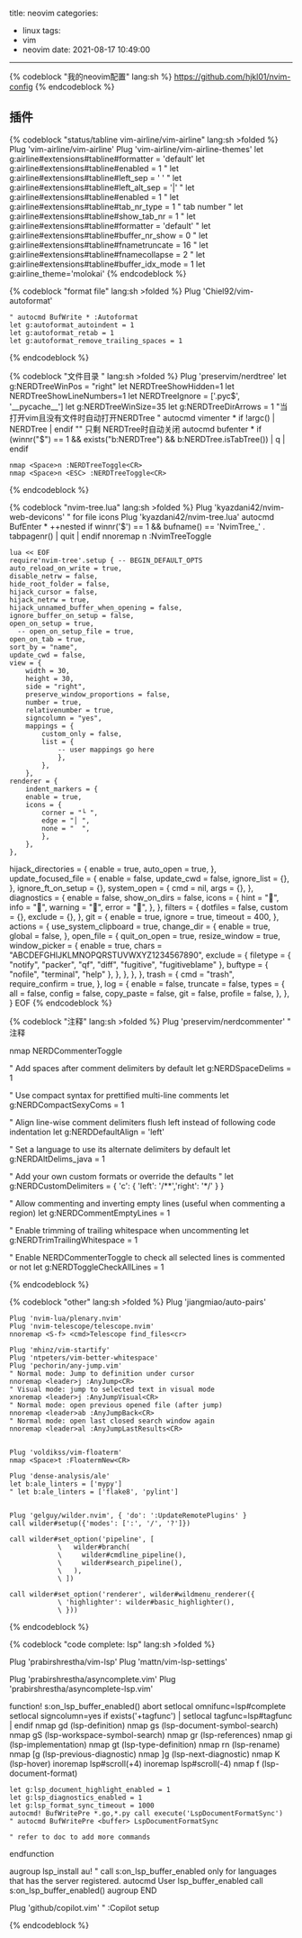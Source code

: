 title: neovim
categories:
  - linux
tags:
  - vim
  - neovim
date: 2021-08-17 10:49:00
---
{% codeblock "我的neovim配置" lang:sh %}
https://github.com/hjkl01/nvim-config
{% endcodeblock %}

## 插件

{% codeblock "status/tabline vim-airline/vim-airline" lang:sh >folded %}
    Plug 'vim-airline/vim-airline'
    Plug 'vim-airline/vim-airline-themes'
    let g:airline#extensions#tabline#formatter = 'default'
    let g:airline#extensions#tabline#enabled = 1
    " let g:airline#extensions#tabline#left_sep = ' '
    " let g:airline#extensions#tabline#left_alt_sep = '|'
    " let g:airline#extensions#tabline#enabled = 1
    " let g:airline#extensions#tabline#tab_nr_type = 1 " tab number
    " let g:airline#extensions#tabline#show_tab_nr = 1
    " let g:airline#extensions#tabline#formatter = 'default'
    " let g:airline#extensions#tabline#buffer_nr_show = 0
    " let g:airline#extensions#tabline#fnametruncate = 16
    " let g:airline#extensions#tabline#fnamecollapse = 2
    " let g:airline#extensions#tabline#buffer_idx_mode = 1
    let g:airline_theme='molokai'
{% endcodeblock %}

{% codeblock "format file" lang:sh >folded %}
    Plug 'Chiel92/vim-autoformat'
    
    " autocmd BufWrite * :Autoformat
    let g:autoformat_autoindent = 1
    let g:autoformat_retab = 1
    let g:autoformat_remove_trailing_spaces = 1
{% endcodeblock %}


{% codeblock "文件目录 " lang:sh >folded %}    Plug 'preservim/nerdtree'
    let g:NERDTreeWinPos = "right"
    let NERDTreeShowHidden=1
    let NERDTreeShowLineNumbers=1
    let NERDTreeIgnore = ['\.pyc$', '__pycache__']
    let g:NERDTreeWinSize=35
    let g:NERDTreeDirArrows = 1
    "当打开vim且没有文件时自动打开NERDTree
    " autocmd vimenter * if !argc() | NERDTree | endif
    "" 只剩 NERDTree时自动关闭
    autocmd bufenter * if (winnr("$") == 1 && exists("b:NERDTree") && b:NERDTree.isTabTree()) | q | endif

    nmap <Space>n :NERDTreeToggle<CR>
    nmap <Space>n <ESC> :NERDTreeToggle<CR>
{% endcodeblock %}

{% codeblock "nvim-tree.lua" lang:sh >folded %}
Plug 'kyazdani42/nvim-web-devicons' " for file icons
Plug 'kyazdani42/nvim-tree.lua'
autocmd BufEnter * ++nested if winnr('$') == 1 && bufname() == 'NvimTree_' . tabpagenr() | quit | endif
    nnoremap <Space>n :NvimTreeToggle<CR>

    lua << EOF
    require'nvim-tree'.setup { -- BEGIN_DEFAULT_OPTS
    auto_reload_on_write = true,
    disable_netrw = false,
    hide_root_folder = false,
    hijack_cursor = false,
    hijack_netrw = true,
    hijack_unnamed_buffer_when_opening = false,
    ignore_buffer_on_setup = false,
    open_on_setup = true,
      -- open_on_setup_file = true,
    open_on_tab = true,
    sort_by = "name",
    update_cwd = false,
    view = {
        width = 30,
        height = 30,
        side = "right",
        preserve_window_proportions = false,
        number = true,
        relativenumber = true,
        signcolumn = "yes",
        mappings = {
            custom_only = false,
            list = {
                -- user mappings go here
                },
            },
        },
    renderer = {
        indent_markers = {
        enable = true,
        icons = {
            corner = "└ ",
            edge = "│ ",
            none = "  ",
            },
        },
    },
hijack_directories = {
enable = true,
auto_open = true,
},
      update_focused_file = {
      enable = false,
      update_cwd = false,
      ignore_list = {},
      },
  ignore_ft_on_setup = {},
  system_open = {
      cmd = nil,
      args = {},
      },
  diagnostics = {
  enable = false,
  show_on_dirs = false,
  icons = {
      hint = "",
      info = "",
      warning = "",
      error = "",
      },
  },
      filters = {
          dotfiles = false,
          custom = {},
          exclude = {},
          },
      git = {
      enable = true,
      ignore = true,
      timeout = 400,
      },
  actions = {
      use_system_clipboard = true,
      change_dir = {
      enable = true,
      global = false,
      },
  open_file = {
      quit_on_open = true,
      resize_window = true,
      window_picker = {
      enable = true,
      chars = "ABCDEFGHIJKLMNOPQRSTUVWXYZ1234567890",
      exclude = {
          filetype = { "notify", "packer", "qf", "diff", "fugitive", "fugitiveblame" },
          buftype = { "nofile", "terminal", "help" },
          },
      },
  },
      },
  trash = {
      cmd = "trash",
      require_confirm = true,
      },
  log = {
  enable = false,
  truncate = false,
  types = {
      all = false,
      config = false,
      copy_paste = false,
      git = false,
      profile = false,
      },
  },
    }
EOF
{% endcodeblock %}

{% codeblock "注释" lang:sh >folded %}
Plug 'preservim/nerdcommenter' " 注释

nmap <Space><Space> <plug>NERDCommenterToggle

" Add spaces after comment delimiters by default
let g:NERDSpaceDelims = 1

" Use compact syntax for prettified multi-line comments
let g:NERDCompactSexyComs = 1

" Align line-wise comment delimiters flush left instead of following code indentation
let g:NERDDefaultAlign = 'left'

" Set a language to use its alternate delimiters by default
let g:NERDAltDelims_java = 1

" Add your own custom formats or override the defaults
" let g:NERDCustomDelimiters = { 'c': { 'left': '/**','right': '*/' } }

" Allow commenting and inverting empty lines (useful when commenting a region)
let g:NERDCommentEmptyLines = 1

" Enable trimming of trailing whitespace when uncommenting
let g:NERDTrimTrailingWhitespace = 1

" Enable NERDCommenterToggle to check all selected lines is commented or not
let g:NERDToggleCheckAllLines = 1

{% endcodeblock %}


{% codeblock "other" lang:sh >folded %}
    Plug 'jiangmiao/auto-pairs'
    
    Plug 'nvim-lua/plenary.nvim'
    Plug 'nvim-telescope/telescope.nvim'
    nnoremap <S-f> <cmd>Telescope find_files<cr>

    Plug 'mhinz/vim-startify'
    Plug 'ntpeters/vim-better-whitespace'
    Plug 'pechorin/any-jump.vim'
    " Normal mode: Jump to definition under cursor
    nnoremap <leader>j :AnyJump<CR>
    " Visual mode: jump to selected text in visual mode
    xnoremap <leader>j :AnyJumpVisual<CR>
    " Normal mode: open previous opened file (after jump)
    nnoremap <leader>ab :AnyJumpBack<CR>
    " Normal mode: open last closed search window again
    nnoremap <leader>al :AnyJumpLastResults<CR>


    Plug 'voldikss/vim-floaterm'
    nmap <Space>t :FloatermNew<CR>

    Plug 'dense-analysis/ale'
    let b:ale_linters = ['mypy']
    " let b:ale_linters = ['flake8', 'pylint']


    Plug 'gelguy/wilder.nvim', { 'do': ':UpdateRemotePlugins' }
    call wilder#setup({'modes': [':', '/', '?']})

    call wilder#set_option('pipeline', [
                \   wilder#branch(
                \     wilder#cmdline_pipeline(),
                \     wilder#search_pipeline(),
                \   ),
                \ ])

    call wilder#set_option('renderer', wilder#wildmenu_renderer({
                \ 'highlighter': wilder#basic_highlighter(),
                \ }))


{% endcodeblock %}


{% codeblock "code complete: lsp" lang:sh >folded %}

Plug 'prabirshrestha/vim-lsp'
Plug 'mattn/vim-lsp-settings'

Plug 'prabirshrestha/asyncomplete.vim'
Plug 'prabirshrestha/asyncomplete-lsp.vim'


function! s:on_lsp_buffer_enabled() abort
    setlocal omnifunc=lsp#complete
    setlocal signcolumn=yes
    if exists('+tagfunc') | setlocal tagfunc=lsp#tagfunc | endif
    nmap <buffer> gd <plug>(lsp-definition)
    nmap <buffer> gs <plug>(lsp-document-symbol-search)
    nmap <buffer> gS <plug>(lsp-workspace-symbol-search)
    nmap <buffer> gr <plug>(lsp-references)
    nmap <buffer> gi <plug>(lsp-implementation)
    nmap <buffer> gt <plug>(lsp-type-definition)
    nmap <buffer> <leader>rn <plug>(lsp-rename)
    nmap <buffer> [g <plug>(lsp-previous-diagnostic)
    nmap <buffer> ]g <plug>(lsp-next-diagnostic)
    nmap <buffer> K <plug>(lsp-hover)
    inoremap <buffer> <expr><c-f> lsp#scroll(+4)
    inoremap <buffer> <expr><c-d> lsp#scroll(-4)
    nmap <Space>f <plug>(lsp-document-format)

    let g:lsp_document_highlight_enabled = 1
    let g:lsp_diagnostics_enabled = 1
    let g:lsp_format_sync_timeout = 1000
    autocmd! BufWritePre *.go,*.py call execute('LspDocumentFormatSync')
    " autocmd BufWritePre <buffer> LspDocumentFormatSync

    " refer to doc to add more commands
endfunction


augroup lsp_install
    au!
    " call s:on_lsp_buffer_enabled only for languages that has the server registered.
    autocmd User lsp_buffer_enabled call s:on_lsp_buffer_enabled()
augroup END

Plug 'github/copilot.vim'
" :Copilot setup

{% endcodeblock %}

